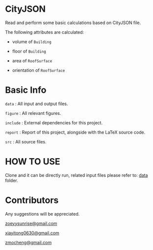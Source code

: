 # CityJSON
Read and perform some basic calculations based on CityJSON file.

The following attributes are calculated:

* volume of `Building`

* floor of `Building`

* area of `RoofSurface`

* orientation of `RoofSurface`

# Basic Info

`data` : All input and output files.

`figure` : All relevant figures.

`include` : External dependencies for this project.

`report` : Report of this project, alongside with the LaTeX source code.

`src` : All source files.

# HOW TO USE
Clone and it can be directly run, related input files please refer to: [data](https://github.com/SEUZFY/CityJSON/tree/master/data) folder.

# Contributors
Any suggestions will be appreciated.

zoeyysunrise@gmail.com

xiayitong0630@gmail.com

zmocheng@gmail.com


